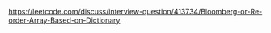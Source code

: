 https://leetcode.com/discuss/interview-question/413734/Bloomberg-or-Re-order-Array-Based-on-Dictionary